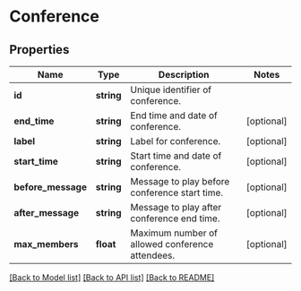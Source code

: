 # Conference

## Properties
Name | Type | Description | Notes
------------ | ------------- | ------------- | -------------
**id** | **string** | Unique identifier of conference. | 
**end_time** | **string** | End time and date of conference. | [optional] 
**label** | **string** | Label for conference. | [optional] 
**start_time** | **string** | Start time and date of conference. | [optional] 
**before_message** | **string** | Message to play before conference start time. | [optional] 
**after_message** | **string** | Message to play after conference end time. | [optional] 
**max_members** | **float** | Maximum number of allowed conference attendees. | [optional] 

[[Back to Model list]](../README.md#documentation-for-models) [[Back to API list]](../README.md#documentation-for-api-endpoints) [[Back to README]](../README.md)


